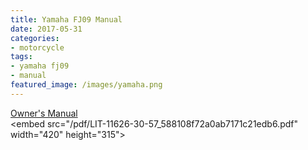 ```yaml
---
title: Yamaha FJ09 Manual
date: 2017-05-31
categories:
- motorcycle
tags:
- yamaha fj09
- manual
featured_image: /images/yamaha.png
---
```


<a href="/pdf/LIT-11626-30-57_588108f72a0ab7171c21edb6.pdf">Owner's Manual</a>
<br>
<embed src="/pdf/LIT-11626-30-57_588108f72a0ab7171c21edb6.pdf" width=\"420\" height=\"315\">

